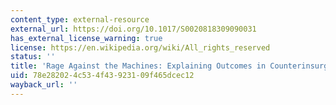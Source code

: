 ```yaml
---
content_type: external-resource
external_url: https://doi.org/10.1017/S0020818309090031
has_external_license_warning: true
license: https://en.wikipedia.org/wiki/All_rights_reserved
status: ''
title: 'Rage Against the Machines: Explaining Outcomes in Counterinsurgency Wars'
uid: 78e28202-4c53-4f43-9231-09f465dcec12
wayback_url: ''
---
```

